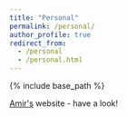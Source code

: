 ```yaml
---
title: "Personal"
permalink: /personal/
author_profile: true
redirect_from:
  - /personal
  - /personal.html
---
```


{% include base_path %}

[Amir's](https://www.amirbar.net/) website - have a look!

